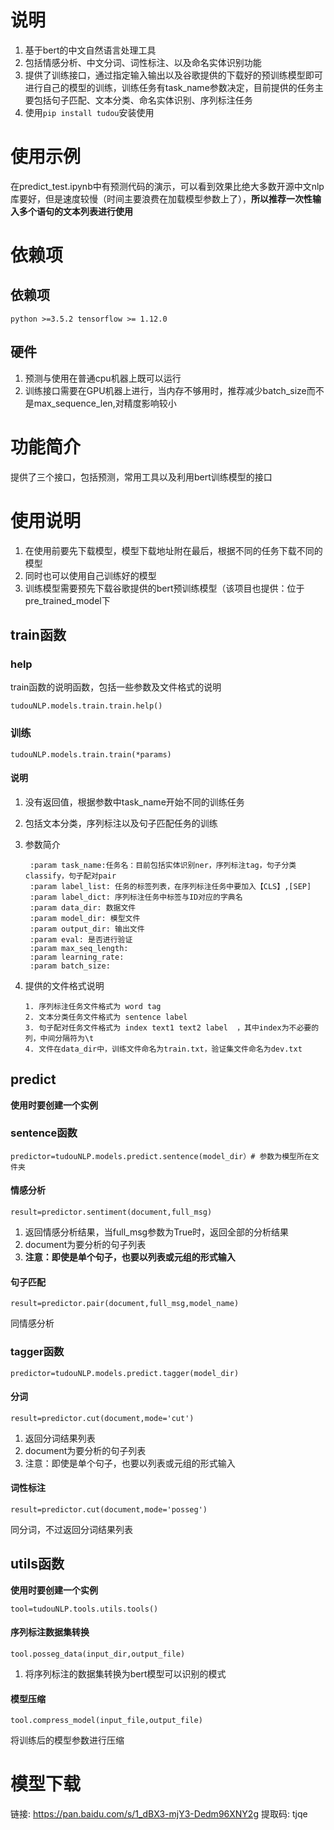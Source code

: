 # 说明

1. 基于bert的中文自然语言处理工具
2. 包括情感分析、中文分词、词性标注、以及命名实体识别功能
3. 提供了训练接口，通过指定输入输出以及谷歌提供的下载好的预训练模型即可进行自己的模型的训练，训练任务有task_name参数决定，目前提供的任务主要包括句子匹配、文本分类、命名实体识别、序列标注任务
4. 使用`pip install tudou`安装使用

# 使用示例
在predict_test.ipynb中有预测代码的演示，可以看到效果比绝大多数开源中文nlp库要好，但是速度较慢（时间主要浪费在加载模型参数上了），**所以推荐一次性输入多个语句的文本列表进行使用**

# 依赖项
## 依赖项

`python >=3.5.2
tensorflow >= 1.12.0`
## 硬件
1. 预测与使用在普通cpu机器上既可以运行
2. 训练接口需要在GPU机器上进行，当内存不够用时，推荐减少batch_size而不是max_sequence_len,对精度影响较小

# 功能简介

提供了三个接口，包括预测，常用工具以及利用bert训练模型的接口

# 使用说明

1. 在使用前要先下载模型，模型下载地址附在最后，根据不同的任务下载不同的模型
1. 同时也可以使用自己训练好的模型
1. 训练模型需要预先下载谷歌提供的bert预训练模型（该项目也提供：位于pre_trained_model下

## train函数

### help

train函数的说明函数，包括一些参数及文件格式的说明

`tudouNLP.models.train.train.help()`

### 训练

`tudouNLP.models.train.train(*params)`

#### 说明

1. 没有返回值，根据参数中task_name开始不同的训练任务

1. 包括文本分类，序列标注以及句子匹配任务的训练

1. 参数简介

   ```
    :param task_name:任务名：目前包括实体识别ner，序列标注tag，句子分类classify，句子配对pair
    :param label_list: 任务的标签列表，在序列标注任务中要加入【CLS】,[SEP]
    :param label_dict: 序列标注任务中标签与ID对应的字典名
    :param data_dir: 数据文件
    :param model_dir: 模型文件
    :param output_dir: 输出文件
    :param eval: 是否进行验证
    :param max_seq_length:
    :param learning_rate:
    :param batch_size:
   ```

1. 提供的文件格式说明

   ```
   1. 序列标注任务文件格式为 word tag
   2. 文本分类任务文件格式为 sentence label
   3. 句子配对任务文件格式为 index text1 text2 label  ，其中index为不必要的列，中间分隔符为\t
   4. 文件在data_dir中，训练文件命名为train.txt，验证集文件命名为dev.txt
   ```

## predict

**使用时要创建一个实例**


### sentence函数

`predictor=tudouNLP.models.predict.sentence(model_dir）# 参数为模型所在文件夹`

#### 情感分析

`result=predictor.sentiment(document,full_msg)`

1. 返回情感分析结果，当full_msg参数为True时，返回全部的分析结果
1. document为要分析的句子列表
1. **注意：即使是单个句子，也要以列表或元组的形式输入**

#### 句子匹配

`result=predictor.pair(document,full_msg,model_name)`

同情感分析

### tagger函数

`predictor=tudouNLP.models.predict.tagger(model_dir)`

#### 分词

`result=predictor.cut(document,mode='cut')`

1. 返回分词结果列表
1. document为要分析的句子列表
1. 注意：即使是单个句子，也要以列表或元组的形式输入

#### 词性标注

`result=predictor.cut(document,mode='posseg')`

同分词，不过返回分词结果列表

## utils函数

**使用时要创建一个实例**

`tool=tudouNLP.tools.utils.tools()`

#### 序列标注数据集转换

`tool.posseg_data(input_dir,output_file)`

1. 将序列标注的数据集转换为bert模型可以识别的模式

#### 模型压缩

`tool.compress_model(input_file,output_file)`

将训练后的模型参数进行压缩

# 模型下载

链接: https://pan.baidu.com/s/1_dBX3-mjY3-Dedm96XNY2g     提取码: tjqe 







